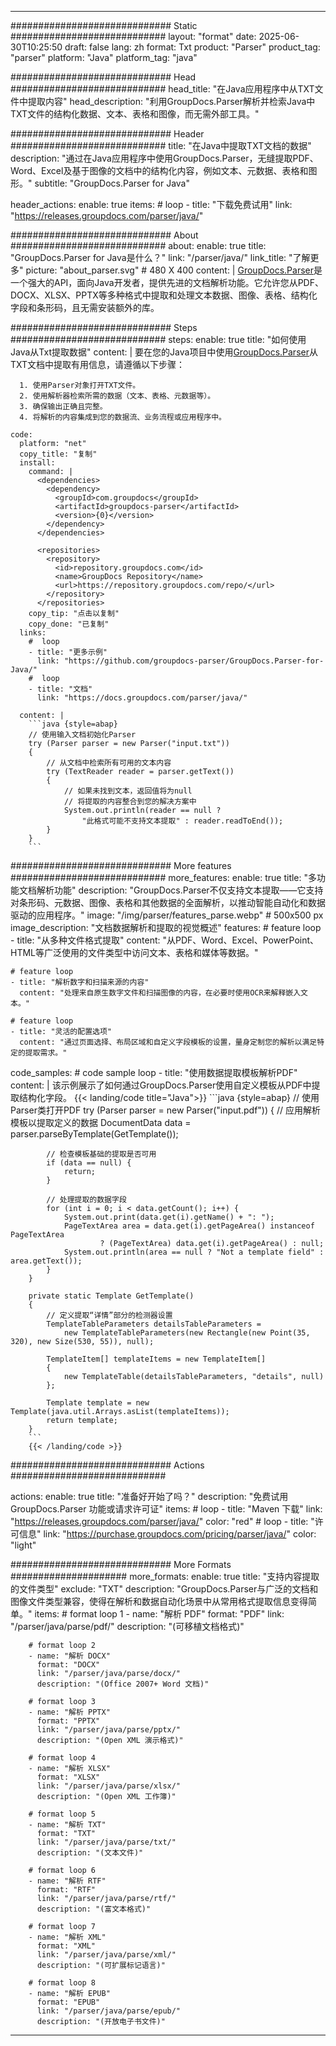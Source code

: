 


---
############################# Static ############################
layout: "format"
date:  2025-06-30T10:25:50
draft: false
lang: zh
format: Txt
product: "Parser"
product_tag: "parser"
platform: "Java"
platform_tag: "java"

############################# Head ############################
head_title: "在Java应用程序中从TXT文件中提取内容"
head_description: "利用GroupDocs.Parser解析并检索Java中TXT文件的结构化数据、文本、表格和图像，而无需外部工具。"

############################# Header ############################
title: "在Java中提取TXT文档的数据" 
description: "通过在Java应用程序中使用GroupDocs.Parser，无缝提取PDF、Word、Excel及基于图像的文档中的结构化内容，例如文本、元数据、表格和图形。"
subtitle: "GroupDocs.Parser for Java" 

header_actions:
  enable: true
  items:
    #  loop
    - title: "下载免费试用"
      link: "https://releases.groupdocs.com/parser/java/"
      
############################# About ############################
about:
    enable: true
    title: "GroupDocs.Parser for Java是什么？"
    link: "/parser/java/"
    link_title: "了解更多"
    picture: "about_parser.svg" # 480 X 400
    content: |
       [GroupDocs.Parser](/parser/java/)是一个强大的API，面向Java开发者，提供先进的文档解析功能。它允许您从PDF、DOCX、XLSX、PPTX等多种格式中提取和处理文本数据、图像、表格、结构化字段和条形码，且无需安装额外的库。

############################# Steps ############################
steps:
    enable: true
    title: "如何使用Java从Txt提取数据"
    content: |
      要在您的Java项目中使用[GroupDocs.Parser](/parser/java/)从TXT文档中提取有用信息，请遵循以下步骤：
      
      1. 使用Parser对象打开TXT文件。
      2. 使用解析器检索所需的数据（文本、表格、元数据等）。
      3. 确保输出正确且完整。
      4. 将解析的内容集成到您的数据流、业务流程或应用程序中。
   
    code:
      platform: "net"
      copy_title: "复制"
      install:
        command: |
          <dependencies>
            <dependency>
              <groupId>com.groupdocs</groupId>
              <artifactId>groupdocs-parser</artifactId>
              <version>{0}</version>
            </dependency>
          </dependencies>

          <repositories>
            <repository>
              <id>repository.groupdocs.com</id>
              <name>GroupDocs Repository</name>
              <url>https://repository.groupdocs.com/repo/</url>
            </repository>
          </repositories>
        copy_tip: "点击以复制"
        copy_done: "已复制"
      links:
        #  loop
        - title: "更多示例"
          link: "https://github.com/groupdocs-parser/GroupDocs.Parser-for-Java/"
        #  loop
        - title: "文档"
          link: "https://docs.groupdocs.com/parser/java/"
          
      content: |
        ```java {style=abap}
        // 使用输入文档初始化Parser
        try (Parser parser = new Parser("input.txt"))
        {
            // 从文档中检索所有可用的文本内容
            try (TextReader reader = parser.getText())
            {
                // 如果未找到文本，返回值将为null
                // 将提取的内容整合到您的解决方案中
                System.out.println(reader == null ? 
                    "此格式可能不支持文本提取" : reader.readToEnd());
            }
        }
        ```            

############################# More features ############################
more_features:
  enable: true
  title: "多功能文档解析功能"
  description: "GroupDocs.Parser不仅支持文本提取——它支持对条形码、元数据、图像、表格和其他数据的全面解析，以推动智能自动化和数据驱动的应用程序。"
  image: "/img/parser/features_parse.webp" # 500x500 px
  image_description: "文档数据解析和提取的视觉概述"
  features:
    # feature loop
    - title: "从多种文件格式提取"
      content: "从PDF、Word、Excel、PowerPoint、HTML等广泛使用的文件类型中访问文本、表格和媒体等数据。"

    # feature loop
    - title: "解析数字和扫描来源的内容"
      content: "处理来自原生数字文件和扫描图像的内容，在必要时使用OCR来解释嵌入文本。"

    # feature loop
    - title: "灵活的配置选项"
      content: "通过页面选择、布局区域和自定义字段模板的设置，量身定制您的解析以满足特定的提取需求。"
      
  code_samples:
    # code sample loop
    - title: "使用数据提取模板解析PDF"
      content: |
        该示例展示了如何通过GroupDocs.Parser使用自定义模板从PDF中提取结构化字段。
        {{< landing/code title="Java">}}
        ```java {style=abap}
        //  使用Parser类打开PDF
        try (Parser parser = new Parser("input.pdf"))
        {
            // 应用解析模板以提取定义的数据
            DocumentData data = parser.parseByTemplate(GetTemplate());

            // 检查模板基础的提取是否可用
            if (data == null) {
                return;
            }

            // 处理提取的数据字段
            for (int i = 0; i < data.getCount(); i++) {
                System.out.print(data.get(i).getName() + ": ");
                PageTextArea area = data.get(i).getPageArea() instanceof PageTextArea
                        ? (PageTextArea) data.get(i).getPageArea() : null;
                System.out.println(area == null ? "Not a template field" : area.getText());
            }
        }

        private static Template GetTemplate()
        {
            // 定义提取“详情”部分的检测器设置
            TemplateTableParameters detailsTableParameters = 
                new TemplateTableParameters(new Rectangle(new Point(35, 320), new Size(530, 55)), null);

            TemplateItem[] templateItems = new TemplateItem[]
            {
                new TemplateTable(detailsTableParameters, "details", null)
            };

            Template template = new Template(java.util.Arrays.asList(templateItems));
            return template;
        }
        ```
        {{< /landing/code >}}


############################# Actions ############################

actions:
  enable: true
  title: "准备好开始了吗？"
  description: "免费试用 GroupDocs.Parser 功能或请求许可证"
  items:
    #  loop
    - title: "Maven 下载"
      link: "https://releases.groupdocs.com/parser/java/"
      color: "red"
        #  loop
    - title: "许可信息"
      link: "https://purchase.groupdocs.com/pricing/parser/java/"
      color: "light"


############################# More Formats #####################
more_formats:
    enable: true
    title: "支持内容提取的文件类型"
    exclude: "TXT"
    description: "GroupDocs.Parser与广泛的文档和图像文件类型兼容，使得在解析和数据自动化场景中从常用格式提取信息变得简单。"
    items: 
        # format loop 1
        - name: "解析 PDF"
          format: "PDF"
          link: "/parser/java/parse/pdf/"
          description: "(可移植文档格式)"
          
        # format loop 2
        - name: "解析 DOCX"
          format: "DOCX"
          link: "/parser/java/parse/docx/"
          description: "(Office 2007+ Word 文档)"
          
        # format loop 3
        - name: "解析 PPTX"
          format: "PPTX"
          link: "/parser/java/parse/pptx/"
          description: "(Open XML 演示格式)"
          
        # format loop 4
        - name: "解析 XLSX"
          format: "XLSX"
          link: "/parser/java/parse/xlsx/"
          description: "(Open XML 工作簿)"
          
        # format loop 5
        - name: "解析 TXT"
          format: "TXT"
          link: "/parser/java/parse/txt/"
          description: "(文本文件)"
          
        # format loop 6
        - name: "解析 RTF"
          format: "RTF"
          link: "/parser/java/parse/rtf/"
          description: "(富文本格式)"
          
        # format loop 7
        - name: "解析 XML"
          format: "XML"
          link: "/parser/java/parse/xml/"
          description: "(可扩展标记语言)"
          
        # format loop 8
        - name: "解析 EPUB"
          format: "EPUB"
          link: "/parser/java/parse/epub/"
          description: "(开放电子书文件)"
         
          

---